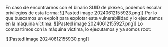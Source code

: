 En caso de encontrarnos con el binario SUID de pkexec, podemos escalar privilegios de esta forma:
![[Pasted image 20240612155923.png]]
Por lo que buscamos un exploit para explotar esta vulnerabilidad y lo ejecutamos en la máquina víctima:
![[Pasted image 20240612155927.png]]
Lo compartimos con la máquina víctima, lo ejecutamos y ya somos root:

![[Pasted image 20240612155930.png]]